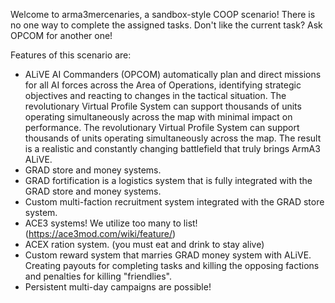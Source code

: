 Welcome to arma3mercenaries, a sandbox-style COOP scenario! There is no one way to complete the assigned tasks. Don't like the current task? Ask OPCOM for another one!

Features of this scenario are:

* ALiVE AI Commanders (OPCOM) automatically plan and direct missions for all AI forces across the Area of Operations, identifying strategic objectives and reacting to changes in the tactical situation. The revolutionary Virtual Profile System can support thousands of units operating simultaneously across the map with minimal impact on performance. The revolutionary Virtual Profile System can support thousands of units operating simultaneously across the map. The result is a realistic and constantly changing battlefield that truly brings ArmA3 ALiVE. 
* GRAD store and money systems. 
* GRAD fortification is a logistics system that is fully integrated with the GRAD store and money systems.
* Custom multi-faction recruitment system integrated with the GRAD store system.
* ACE3 systems! We utilize too many to list! (https://ace3mod.com/wiki/feature/)
* ACEX ration system. (you must eat and drink to stay alive)
* Custom reward system that marries GRAD money system with ALiVE. Creating payouts for completing tasks and killing the opposing factions and penalties for killing "friendlies".
* Persistent multi-day campaigns are possible! 